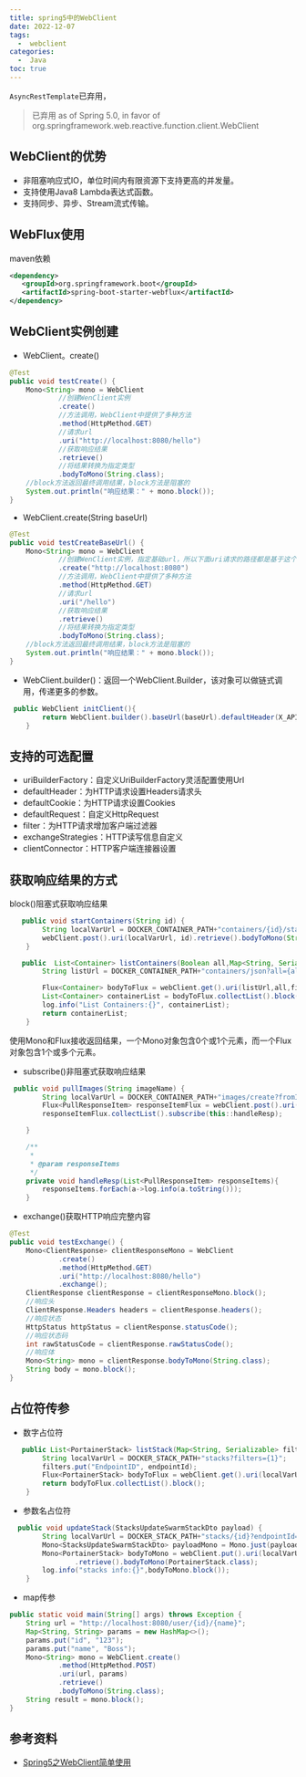 ```yaml
---
title: spring5中的WebClient
date: 2022-12-07
tags:
  -  webclient
categories:
  -  Java
toc: true
---
```


`AsyncRestTemplate`已弃用，

> 已弃用
> as of Spring 5.0, in favor of org.springframework.web.reactive.function.client.WebClient

<!-- more -->



## WebClient的优势

- 非阻塞响应式IO，单位时间内有限资源下支持更高的并发量。
- 支持使用Java8 Lambda表达式函数。
- 支持同步、异步、Stream流式传输。

## WebFlux使用
 
maven依赖

```xml
<dependency>
   <groupId>org.springframework.boot</groupId>
   <artifactId>spring-boot-starter-webflux</artifactId>
</dependency>
```

## WebClient实例创建

- WebClient。create()

```java
@Test
public void testCreate() {
    Mono<String> mono = WebClient
            //创建WenClient实例
            .create()
            //方法调用，WebClient中提供了多种方法
            .method(HttpMethod.GET)
            //请求url
            .uri("http://localhost:8080/hello")
            //获取响应结果
            .retrieve()
            //将结果转换为指定类型
            .bodyToMono(String.class);
    //block方法返回最终调用结果，block方法是阻塞的
    System.out.println("响应结果：" + mono.block());
}
```

- WebClient.create(String baseUrl)

```java
@Test
public void testCreateBaseUrl() {
    Mono<String> mono = WebClient
            //创建WenClient实例，指定基础url，所以下面uri请求的路径都是基于这个路径
            .create("http://localhost:8080")
            //方法调用，WebClient中提供了多种方法
            .method(HttpMethod.GET)
            //请求url
            .uri("/hello")
            //获取响应结果
            .retrieve()
            //将结果转换为指定类型
            .bodyToMono(String.class);
    //block方法返回最终调用结果，block方法是阻塞的
    System.out.println("响应结果：" + mono.block());
}
```

- WebClient.builder()：返回一个WebClient.Builder，该对象可以做链式调用，传递更多的参数。

```java
 public WebClient initClient(){
        return WebClient.builder().baseUrl(baseUrl).defaultHeader(X_API_KEY,accessToken).build();
    }
```

## 支持的可选配置

- uriBuilderFactory：自定义UriBuilderFactory灵活配置使用Url
- defaultHeader：为HTTP请求设置Headers请求头
- defaultCookie：为HTTP请求设置Cookies
- defaultRequest：自定义HttpRequest
- filter：为HTTP请求增加客户端过滤器
- exchangeStrategies：HTTP读写信息自定义
- clientConnector：HTTP客户端连接器设置


## 获取响应结果的方式

block()阻塞式获取响应结果

```java
   public void startContainers(String id) {
        String localVarUrl = DOCKER_CONTAINER_PATH+"containers/{id}/start";
        webClient.post().uri(localVarUrl, id).retrieve().bodyToMono(String.class).block();
    }

   public  List<Container> listContainers(Boolean all,Map<String, Serializable> filters) {
        String listUrl = DOCKER_CONTAINER_PATH+"containers/json?all={all}&filters={filters}";

        Flux<Container> bodyToFlux = webClient.get().uri(listUrl,all,filters).retrieve().bodyToFlux(Container.class);
        List<Container> containerList = bodyToFlux.collectList().block();
        log.info("List Containers:{}", containerList);
        return containerList;
    }

```

使用Mono和Flux接收返回结果，一个Mono对象包含0个或1个元素，而一个Flux对象包含1个或多个元素。

- subscribe()非阻塞式获取响应结果

```java
 public void pullImages(String imageName) {
        String localVarUrl = DOCKER_CONTAINER_PATH+"images/create?fromImage={imageName}";
        Flux<PullResponseItem> responseItemFlux = webClient.post().uri(localVarUrl, imageName).accept(MediaType.APPLICATION_OCTET_STREAM).retrieve().bodyToFlux(PullResponseItem.class);
        responseItemFlux.collectList().subscribe(this::handleResp);

    }

    /**
     *
     * @param responseItems
     */
    private void handleResp(List<PullResponseItem> responseItems){
        responseItems.forEach(a->log.info(a.toString()));
    }

```

- exchange()获取HTTP响应完整内容

```java
@Test
public void testExchange() {
    Mono<ClientResponse> clientResponseMono = WebClient
            .create()
            .method(HttpMethod.GET)
            .uri("http://localhost:8080/hello")
            .exchange();
    ClientResponse clientResponse = clientResponseMono.block();
    //响应头
    ClientResponse.Headers headers = clientResponse.headers();
    //响应状态
    HttpStatus httpStatus = clientResponse.statusCode();
    //响应状态码
    int rawStatusCode = clientResponse.rawStatusCode();
    //响应体
    Mono<String> mono = clientResponse.bodyToMono(String.class);
    String body = mono.block();
}
```

## 占位符传参


- 数字占位符

```java
   public List<PortainerStack> listStack(Map<String, Serializable> filters) {
        String localVarUrl = DOCKER_STACK_PATH+"stacks?filters={1}";
        filters.put("EndpointID", endpointId);
        Flux<PortainerStack> bodyToFlux = webClient.get().uri(localVarUrl, filters).retrieve().bodyToFlux(PortainerStack.class);/**/
        return bodyToFlux.collectList().block();
    }
```

- 参数名占位符

```java
  public void updateStack(StacksUpdateSwarmStackDto payload) {
        String localVarUrl = DOCKER_STACK_PATH+"stacks/{id}?endpointId={endpointId}&method=string&type=2";
        Mono<StacksUpdateSwarmStackDto> payloadMono = Mono.just(payload);
        Mono<PortainerStack> bodyToMono = webClient.put().uri(localVarUrl, payload.getId(), endpointId).contentType(MediaType.APPLICATION_JSON).body(payloadMono, StacksUpdateSwarmStackDto.class)
                .retrieve().bodyToMono(PortainerStack.class);
        log.info("stacks info:{}",bodyToMono.block());
    }

```

- map传参

```java
public static void main(String[] args) throws Exception {
    String url = "http://localhost:8080/user/{id}/{name}";
    Map<String, String> params = new HashMap<>();
    params.put("id", "123");
    params.put("name", "Boss");
    Mono<String> mono = WebClient.create()
            .method(HttpMethod.POST)
            .uri(url, params)
            .retrieve()
            .bodyToMono(String.class);
    String result = mono.block();
}
```

## 参考资料

- [Spring5之WebClient简单使用](https://www.jianshu.com/p/cc3a99614476)
